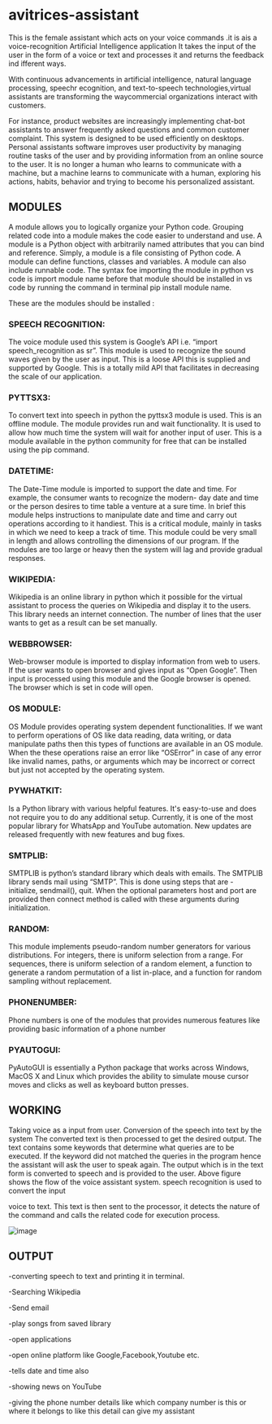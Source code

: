 # avitrices-assistant
This is the female assistant which acts on your  voice commands .it is ais a voice-recognition Artificial Intelligence application
It takes the input of the user in the form of a voice or text and processes it and returns the feedback ind ifferent ways.

With continuous advancements in artificial intelligence, natural language processing, speechr ecognition, and text-to-speech technologies,virtual assistants are transforming the waycommercial organizations interact with customers.

For instance, product websites are increasingly implementing chat-bot assistants to answer frequently asked questions and common customer complaint. This system is designed to be used efficiently on desktops. Personal assistants software improves user productivity by managing routine tasks of the user and by providing information from an online source to the user. It is no longer a human who learns to communicate with a machine, but a machine learns to communicate with a human, exploring his actions, habits, behavior and trying to become his personalized assistant.

## MODULES

A module allows you to logically organize your Python code. Grouping related code into a module makes the code easier to understand and use. A module is a Python object with arbitrarily named attributes that you can bind and reference.
Simply, a module is a file consisting of Python code. A module can define functions, classes and variables. A module can also include runnable code.
The syntax foe importing the module in python vs code is import module name before that module should be installed in vs code by running the command in terminal pip install module name.

These are the modules should be installed :

### SPEECH RECOGNITION: 
The voice module used this system is Google’s API i.e. “import speech_recognition as sr”. This module is used to recognize the sound waves given by the user as input. This is a loose API this is supplied and supported by Google. This is a totally mild API that facilitates in decreasing the scale of our application.

### PYTTSX3: 
To convert text into speech in python the pyttsx3 module is used. This is an offline module. The module provides run and wait functionality. It is used to allow how much time the system will wait for another input of user. This is a module available in the python community for free that can be installed using the pip command.

### DATETIME: 
The Date-Time module is imported to support the date and time. For example, the consumer wants to recognize the modern- day date and time or the person desires to time table a venture at a sure time. In brief this module helps instructions to manipulate date and time and carry out operations according to it handiest. This is a critical module, mainly in tasks in which we need to keep a track of time. This module could be very small in length and allows controlling the dimensions of our program. If the modules are too large or heavy then the system will lag and provide gradual responses.

### WIKIPEDIA: 
Wikipedia is an online library in python which it possible for the virtual assistant to process the queries on Wikipedia and display it to the users. This library needs an internet connection. The number of lines that the user wants to get as a result can be set manually.

 ### WEBBROWSER: 
Web-browser module is imported to display information from web to users. If the user wants to open browser and gives input as “Open Google”. Then input is processed using this module and the Google browser is opened. The browser which is set in code will open.

### OS MODULE: 
OS Module provides operating system dependent functionalities. If we want to perform operations of OS like data reading, data writing, or data manipulate paths then this types of functions are available in an OS module. When the these operations raise an error like “OSError” in case of any error like invalid names, paths, or arguments which may be incorrect or correct but just not accepted by the operating system.

### PYWHATKIT:
Is a Python library with various helpful features. It's easy-to-use and does not require you to do any additional setup. Currently, it is one of the most popular library for WhatsApp and YouTube automation. New updates are released frequently with new features and bug fixes.

### SMTPLIB: 
SMTPLIB is python’s standard library which deals with emails. The SMTPLIB library sends mail using “SMTP”. This is done using steps that are - initialize, sendmail(), quit. When the optional parameters host and port are provided then connect method is called with these arguments during initialization.

### RANDOM:
This module implements pseudo-random number generators for various distributions. For integers, there is uniform selection from a range. For sequences, there is uniform selection of a random element, a function to generate a random permutation of a list in-place, and a function for random sampling without replacement.

### PHONENUMBER:
Phone numbers is one of the modules that provides numerous features like providing basic information of a phone number

### PYAUTOGUI:
PyAutoGUI is essentially a Python package that works across Windows, MacOS X and Linux which provides the ability to simulate mouse cursor moves and clicks as well as keyboard button presses.

## WORKING

Taking voice as a input from user. Conversion of the speech into text by the system The converted text is then processed to get the desired output.
The text contains some keywords that determine what queries are to be executed. If the keyword did not matched the queries in the program hence the assistant will ask the user to speak again. The output which is in the text form is converted to speech and is provided to the user. Above figure shows the flow of the voice assistant system. speech recognition is used to convert the input 

voice to text. This text is then sent to the processor, it detects the nature of the command and calls the related code for execution process.


![image](https://github.com/aaditeeshelke/avitrices-assistant/assets/135505964/0e6b9778-2245-4a64-9312-223db9c47a12)

## OUTPUT

-converting speech to text and printing it in terminal.

-Searching Wikipedia

-Send email

-play songs from saved library

-open applications

-open online platform like Google,Facebook,Youtube  etc.

-tells date and time also

-showing news on YouTube

-giving the phone number details like which company number is this or where it belongs to like this detail can give my assistant







